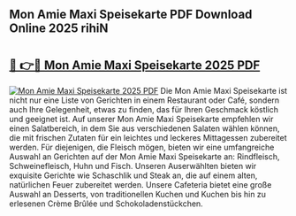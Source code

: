 ## Mon Amie Maxi Speisekarte PDF Download Online 2025 rihiN

# <h2><a href="http://gc622c.nevu.top/?p=Mon+Amie+Maxi+Speisekarte">🔗 👉🔴 Mon Amie Maxi Speisekarte 2025 PDF</a></h2>

[![Mon Amie Maxi Speisekarte 2025 PDF](https://i.imgur.com/dBaPXMq.png)](http://gc622c.nevu.top/?p=Mon+Amie+Maxi+Speisekarte)
Die Mon Amie Maxi Speisekarte ist nicht nur eine Liste von Gerichten in einem Restaurant oder Café, sondern auch Ihre Gelegenheit, etwas zu finden, das für Ihren Geschmack köstlich und geeignet ist. Auf unserer Mon Amie Maxi Speisekarte empfehlen wir einen Salatbereich, in dem Sie aus verschiedenen Salaten wählen können, die mit frischen Zutaten für ein leichtes und leckeres Mittagessen zubereitet werden. Für diejenigen, die Fleisch mögen, bieten wir eine umfangreiche Auswahl an Gerichten auf der Mon Amie Maxi Speisekarte an: Rindfleisch, Schweinefleisch, Huhn und Fisch. Unseren Auserwählten bieten wir exquisite Gerichte wie Schaschlik und Steak an, die auf einem alten, natürlichen Feuer zubereitet werden. Unsere Cafeteria bietet eine große Auswahl an Desserts, von traditionellen Kuchen und Kuchen bis hin zu erlesenen Crème Brûlée und Schokoladenstückchen.
